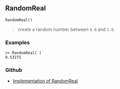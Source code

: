 ## RandomReal

```
RandomReal()
```

> create a random number between `0.0` and `1.0`.
 
### Examples

```
>> RandomReal( )
0.53275
```

### Github

* [Implementation of RandomReal](https://github.com/axkr/symja_android_library/blob/master/symja_android_library/matheclipse-core/src/main/java/org/matheclipse/core/builtin/RandomFunctions.java#L521) 
